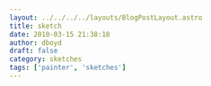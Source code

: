 ```yaml
---
layout: ../../../../layouts/BlogPostLayout.astro
title: sketch
date: 2010-03-15 21:38:18
author: dboyd
draft: false
category: sketches
tags: ['painter', 'sketches']
---
```

<img
    srcset="https://img.selfiespirits.com/images/2010/03/carlaWatercolors_480.avif 480w"
    sizes="(max-width: 480px) 100vw"
    src="https://img.selfiespirits.com/images/2010/03/carlaWatercolors.jpg"
    alt=""
/>

